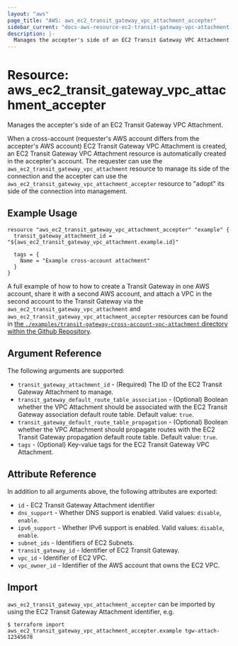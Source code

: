 ```yaml
---
layout: "aws"
page_title: "AWS: aws_ec2_transit_gateway_vpc_attachment_accepter"
sidebar_current: "docs-aws-resource-ec2-transit-gateway-vpc-attachment-accepter"
description: |-
  Manages the accepter's side of an EC2 Transit Gateway VPC Attachment
---
```


# Resource: aws_ec2_transit_gateway_vpc_attachment_accepter

Manages the accepter's side of an EC2 Transit Gateway VPC Attachment.

When a cross-account (requester's AWS account differs from the accepter's AWS account) EC2 Transit Gateway VPC Attachment
is created, an EC2 Transit Gateway VPC Attachment resource is automatically created in the accepter's account.
The requester can use the `aws_ec2_transit_gateway_vpc_attachment` resource to manage its side of the connection
and the accepter can use the `aws_ec2_transit_gateway_vpc_attachment_accepter` resource to "adopt" its side of the
connection into management.

## Example Usage

```hcl
resource "aws_ec2_transit_gateway_vpc_attachment_accepter" "example" {
  transit_gateway_attachment_id = "${aws_ec2_transit_gateway_vpc_attachment.example.id}"

  tags = {
    Name = "Example cross-account attachment"
  }
}
```

A full example of how to how to create a Transit Gateway in one AWS account, share it with a second AWS account, and attach a VPC in the second account to the Transit Gateway via the `aws_ec2_transit_gateway_vpc_attachment` and `aws_ec2_transit_gateway_vpc_attachment_accepter` resources can be found in [the `./examples/transit-gateway-cross-account-vpc-attachment` directory within the Github Repository](https://github.com/providers/provider-aws/tree/master/examples/transit-gateway-cross-account-vpc-attachment).

## Argument Reference

The following arguments are supported:

* `transit_gateway_attachment_id` - (Required) The ID of the EC2 Transit Gateway Attachment to manage.
* `transit_gateway_default_route_table_association` - (Optional) Boolean whether the VPC Attachment should be associated with the EC2 Transit Gateway association default route table. Default value: `true`.
* `transit_gateway_default_route_table_propagation` - (Optional) Boolean whether the VPC Attachment should propagate routes with the EC2 Transit Gateway propagation default route table. Default value: `true`.
* `tags` - (Optional) Key-value tags for the EC2 Transit Gateway VPC Attachment.

## Attribute Reference

In addition to all arguments above, the following attributes are exported:

* `id` - EC2 Transit Gateway Attachment identifier
* `dns_support` - Whether DNS support is enabled. Valid values: `disable`, `enable`.
* `ipv6_support` - Whether IPv6 support is enabled. Valid values: `disable`, `enable`.
* `subnet_ids` - Identifiers of EC2 Subnets.
* `transit_gateway_id` - Identifier of EC2 Transit Gateway.
* `vpc_id` - Identifier of EC2 VPC.
* `vpc_owner_id` - Identifier of the AWS account that owns the EC2 VPC.

## Import

`aws_ec2_transit_gateway_vpc_attachment_accepter` can be imported by using the EC2 Transit Gateway Attachment identifier, e.g.

```
$ terraform import aws_ec2_transit_gateway_vpc_attachment_accepter.example tgw-attach-12345678
```
